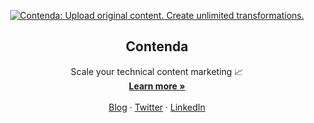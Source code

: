 <p align="center">
  <a href="https://contenda.co">
    <img alt="Contenda: Upload original content. Create unlimited transformations." src="https://user-images.githubusercontent.com/1454517/216713208-3a64a057-e7b0-4aaa-bbc8-7a222d7fac73.png">
  </a>
  
  <h2 align="center">Contenda</h2>  
    <p align="center">
    Scale your technical content marketing 📈
    <br />
    <a href=https://contenda.co"><strong>Learn more »</strong></a>
    <br />
    <br />
    <a href="https://contenda.co/blog/">Blog</a>
    ·
    <a href="https://twitter.com/contendacom">Twitter</a>
    ·
    <a href="https://www.linkedin.com/company/contendaco/s">LinkedIn</a>
  </p>
</p>
